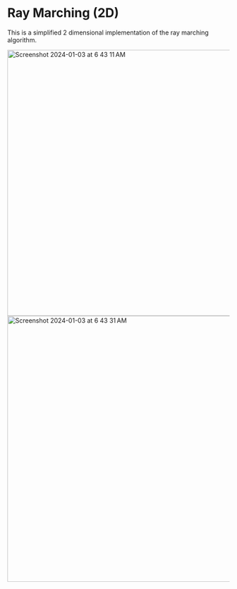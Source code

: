 # Ray Marching (2D)
This is a simplified 2 dimensional implementation of the ray marching algorithm.

<img width="604" alt="Screenshot 2024-01-03 at 6 43 11 AM" src="https://github.com/caseyhild/3D-Scenes-Games/assets/44584719/528a8fce-5d55-4d11-aca0-53b463b99d60">
<img width="604" alt="Screenshot 2024-01-03 at 6 43 31 AM" src="https://github.com/caseyhild/3D-Scenes-Games/assets/44584719/49601306-bbcf-4e0b-96ad-42b7512233ec">
